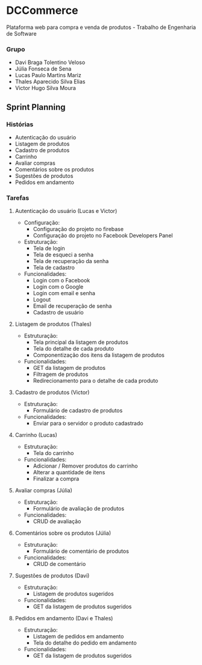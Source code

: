 # DCCommerce
Plataforma web para compra e venda de produtos - Trabalho de Engenharia de Software

### Grupo
- Davi Braga Tolentino Veloso
- Júlia Fonseca de Sena
- Lucas Paulo Martins Mariz
- Thales Aparecido Silva Elias
- Victor Hugo Silva Moura

## Sprint Planning

### Histórias
- Autenticação do usuário
- Listagem de produtos
- Cadastro de produtos
- Carrinho
- Avaliar compras
- Comentários sobre os produtos
- Sugestões de produtos
- Pedidos em andamento

### Tarefas
1. Autenticação do usuário (Lucas e Victor)
    - Configuração:
        - Configuração do projeto no firebase
        - Configuração do projeto no Facebook Developers Panel
    - Estruturação:
        - Tela de login
        - Tela de esqueci a senha
        - Tela de recuperação da senha
        - Tela de cadastro
     - Funcionalidades:
        - Login com o Facebook
        - Login com o Google
        - Login com email e senha
        - Logout
        - Email de recuperação de senha
        - Cadastro de usuário

2. Listagem de produtos (Thales)
    - Estruturação:
        - Tela principal da listagem de produtos
        - Tela do detalhe de cada produto
        - Componentização dos itens da listagem de produtos
    - Funcionalidades:
        - GET da listagem de produtos
        - Filtragem de produtos
        - Redirecionamento para o detalhe de cada produto

3. Cadastro de produtos (Victor)
    - Estruturação:
        - Formulário de cadastro de produtos
    - Funcionalidades: 
        - Enviar para o servidor o produto cadastrado

4. Carrinho (Lucas)
    - Estruturação:
        - Tela do carrinho
    - Funcionalidades:
        - Adicionar / Remover produtos do carrinho
        - Alterar a quantidade de itens
        - Finalizar a compra

5. Avaliar compras (Júlia)
    - Estruturação:
        - Formulário de avaliação de produtos
    - Funcionalidades:
        - CRUD de avaliação

6. Comentários sobre os produtos (Júlia)
    - Estruturação:
        - Formulário de comentário de produtos
    - Funcionalidades:
        - CRUD de comentário

7. Sugestões de produtos (Davi)
    - Estruturação:
        - Listagem de produtos sugeridos
    - Funcionalidades:
        - GET da listagem de produtos sugeridos

8. Pedidos em andamento (Davi e Thales)
    - Estruturação:
        - Listagem de pedidos em andamento
        - Tela do detalhe do pedido em andamento
    - Funcionalidades:
        - GET da listagem de produtos sugeridos
